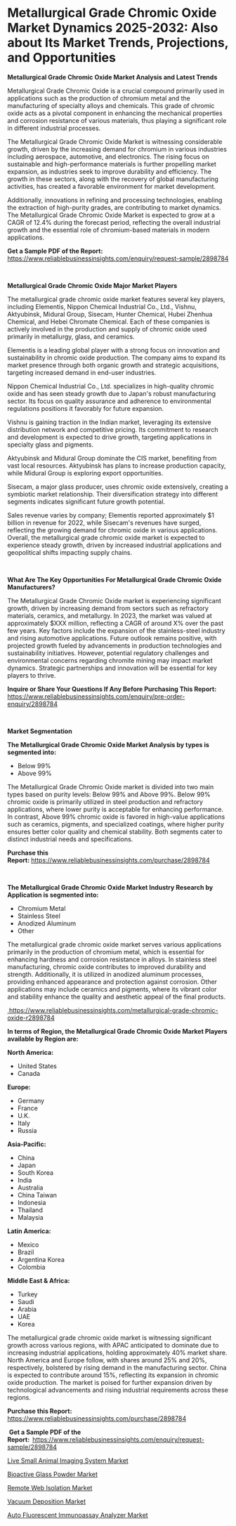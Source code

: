 <p><h1>Metallurgical Grade Chromic Oxide Market Dynamics 2025-2032: Also about Its Market Trends, Projections, and Opportunities</h1></p><p><strong>Metallurgical Grade Chromic Oxide Market Analysis and Latest Trends</strong></p>
<p><p>Metallurgical Grade Chromic Oxide is a crucial compound primarily used in applications such as the production of chromium metal and the manufacturing of specialty alloys and chemicals. This grade of chromic oxide acts as a pivotal component in enhancing the mechanical properties and corrosion resistance of various materials, thus playing a significant role in different industrial processes.</p><p>The Metallurgical Grade Chromic Oxide Market is witnessing considerable growth, driven by the increasing demand for chromium in various industries including aerospace, automotive, and electronics. The rising focus on sustainable and high-performance materials is further propelling market expansion, as industries seek to improve durability and efficiency. The growth in these sectors, along with the recovery of global manufacturing activities, has created a favorable environment for market development.</p><p>Additionally, innovations in refining and processing technologies, enabling the extraction of high-purity grades, are contributing to market dynamics. The Metallurgical Grade Chromic Oxide Market is expected to grow at a CAGR of 12.4% during the forecast period, reflecting the overall industrial growth and the essential role of chromium-based materials in modern applications.</p></p>
<p><strong>Get a Sample PDF of the Report:&nbsp;</strong> <a href="https://www.reliablebusinessinsights.com/enquiry/request-sample/2898784?utm_campaign=84&utm_medium=2&utm_source=Github&utm_content=ia&utm_term=15032025&utm_id=metallurgical-grade-chromic-oxide">https://www.reliablebusinessinsights.com/enquiry/request-sample/2898784</a></p>
<p>&nbsp;</p>
<p><strong>Metallurgical Grade Chromic Oxide Major Market Players</strong></p>
<p><p>The metallurgical grade chromic oxide market features several key players, including Elementis, Nippon Chemical Industrial Co., Ltd., Vishnu, Aktyubinsk, Midural Group, Sisecam, Hunter Chemical, Hubei Zhenhua Chemical, and Hebei Chromate Chemical. Each of these companies is actively involved in the production and supply of chromic oxide used primarily in metallurgy, glass, and ceramics.</p><p>Elementis is a leading global player with a strong focus on innovation and sustainability in chromic oxide production. The company aims to expand its market presence through both organic growth and strategic acquisitions, targeting increased demand in end-user industries.</p><p>Nippon Chemical Industrial Co., Ltd. specializes in high-quality chromic oxide and has seen steady growth due to Japan's robust manufacturing sector. Its focus on quality assurance and adherence to environmental regulations positions it favorably for future expansion.</p><p>Vishnu is gaining traction in the Indian market, leveraging its extensive distribution network and competitive pricing. Its commitment to research and development is expected to drive growth, targeting applications in specialty glass and pigments.</p><p>Aktyubinsk and Midural Group dominate the CIS market, benefiting from vast local resources. Aktyubinsk has plans to increase production capacity, while Midural Group is exploring export opportunities.</p><p>Sisecam, a major glass producer, uses chromic oxide extensively, creating a symbiotic market relationship. Their diversification strategy into different segments indicates significant future growth potential.</p><p>Sales revenue varies by company; Elementis reported approximately $1 billion in revenue for 2022, while Sisecam's revenues have surged, reflecting the growing demand for chromic oxide in various applications. Overall, the metallurgical grade chromic oxide market is expected to experience steady growth, driven by increased industrial applications and geopolitical shifts impacting supply chains.</p></p>
<p>&nbsp;</p>
<p><strong>What Are The Key Opportunities For Metallurgical Grade Chromic Oxide Manufacturers?</strong></p>
<p><p>The Metallurgical Grade Chromic Oxide market is experiencing significant growth, driven by increasing demand from sectors such as refractory materials, ceramics, and metallurgy. In 2023, the market was valued at approximately $XXX million, reflecting a CAGR of around X% over the past few years. Key factors include the expansion of the stainless-steel industry and rising automotive applications. Future outlook remains positive, with projected growth fueled by advancements in production technologies and sustainability initiatives. However, potential regulatory challenges and environmental concerns regarding chromite mining may impact market dynamics. Strategic partnerships and innovation will be essential for key players to thrive.</p></p>
<p><strong>Inquire or Share Your Questions If Any Before Purchasing This Report:</strong> <a href="https://www.reliablebusinessinsights.com/enquiry/pre-order-enquiry/2898784?utm_campaign=84&utm_medium=2&utm_source=Github&utm_content=ia&utm_term=15032025&utm_id=metallurgical-grade-chromic-oxide">https://www.reliablebusinessinsights.com/enquiry/pre-order-enquiry/2898784</a></p>
<p>&nbsp;</p>
<p><strong>Market Segmentation</strong></p>
<p><strong>The Metallurgical Grade Chromic Oxide Market Analysis by types is segmented into:</strong></p>
<p><ul><li>Below 99%</li><li>Above 99%</li></ul></p>
<p><p>The Metallurgical Grade Chromic Oxide market is divided into two main types based on purity levels: Below 99% and Above 99%. Below 99% chromic oxide is primarily utilized in steel production and refractory applications, where lower purity is acceptable for enhancing performance. In contrast, Above 99% chromic oxide is favored in high-value applications such as ceramics, pigments, and specialized coatings, where higher purity ensures better color quality and chemical stability. Both segments cater to distinct industrial needs and specifications.</p></p>
<p><strong>Purchase this Report:&nbsp;</strong><a href="https://www.reliablebusinessinsights.com/purchase/2898784?utm_campaign=84&utm_medium=2&utm_source=Github&utm_content=ia&utm_term=15032025&utm_id=metallurgical-grade-chromic-oxide">https://www.reliablebusinessinsights.com/purchase/2898784</a></p>
<p>&nbsp;</p>
<p><strong>The Metallurgical Grade Chromic Oxide Market Industry Research by Application is segmented into:</strong></p>
<p><ul><li>Chromium Metal</li><li>Stainless Steel</li><li>Anodized Aluminum</li><li>Other</li></ul></p>
<p><p>The metallurgical grade chromic oxide market serves various applications primarily in the production of chromium metal, which is essential for enhancing hardness and corrosion resistance in alloys. In stainless steel manufacturing, chromic oxide contributes to improved durability and strength. Additionally, it is utilized in anodized aluminum processes, providing enhanced appearance and protection against corrosion. Other applications may include ceramics and pigments, where its vibrant color and stability enhance the quality and aesthetic appeal of the final products.</p></p>
<p><a href="https://www.reliablebusinessinsights.com/metallurgical-grade-chromic-oxide-r2898784?utm_campaign=84&utm_medium=2&utm_source=Github&utm_content=ia&utm_term=15032025&utm_id=metallurgical-grade-chromic-oxide">&nbsp;https://www.reliablebusinessinsights.com/metallurgical-grade-chromic-oxide-r2898784</a></p>
<p><strong>In terms of Region, the Metallurgical Grade Chromic Oxide Market Players available by Region are:</strong></p>
<p>
    <p> <strong> North America: </strong>
        <ul>
            <li>United States</li>
            <li>Canada</li>
        </ul>
        </p> 
    <p> <strong> Europe: </strong>
        <ul>
            <li>Germany</li>
            <li>France</li>
            <li>U.K.</li>
            <li>Italy</li>
            <li>Russia</li>
        </ul>
        </p> 
    <p> <strong> Asia-Pacific: </strong>
        <ul>
            <li>China</li>
            <li>Japan</li>
            <li>South Korea</li>
            <li>India</li>
            <li>Australia</li>
            <li>China Taiwan</li>
            <li>Indonesia</li>
            <li>Thailand</li>
            <li>Malaysia</li>
        </ul>
        </p> 
    <p> <strong> Latin America: </strong>
        <ul>
            <li>Mexico</li>
            <li>Brazil</li>
            <li>Argentina Korea</li>
            <li>Colombia</li>
        </ul>
        </p> 
    <p> <strong> Middle East & Africa: </strong>
        <ul>
            <li>Turkey</li>
            <li>Saudi</li>
            <li>Arabia</li>
            <li>UAE</li>
            <li>Korea</li>
        </ul>
    </p>
    </p>
<p><p>The metallurgical grade chromic oxide market is witnessing significant growth across various regions, with APAC anticipated to dominate due to increasing industrial applications, holding approximately 40% market share. North America and Europe follow, with shares around 25% and 20%, respectively, bolstered by rising demand in the manufacturing sector. China is expected to contribute around 15%, reflecting its expansion in chromic oxide production. The market is poised for further expansion driven by technological advancements and rising industrial requirements across these regions.</p></p>
<p><strong>Purchase this Report: </strong><a href="https://www.reliablebusinessinsights.com/purchase/2898784?utm_campaign=84&utm_medium=2&utm_source=Github&utm_content=ia&utm_term=15032025&utm_id=metallurgical-grade-chromic-oxide">https://www.reliablebusinessinsights.com/purchase/2898784</a></p>
<p>&nbsp;<strong>Get a Sample PDF of the Report:&nbsp;&nbsp;</strong><a href="https://www.reliablebusinessinsights.com/enquiry/request-sample/2898784?utm_campaign=84&utm_medium=2&utm_source=Github&utm_content=ia&utm_term=15032025&utm_id=metallurgical-grade-chromic-oxide">https://www.reliablebusinessinsights.com/enquiry/request-sample/2898784</a></p>
<p><strong></strong></p>
<p><p><a href="https://github.com/saribuissawi/Market-Research-Report-List-1/blob/main/live-small-animal-imaging-system-market.md?utm_campaign=84&utm_medium=2&utm_source=Github&utm_content=ia&utm_term=15032025&utm_id=metallurgical-grade-chromic-oxide">Live Small Animal Imaging System Market</a></p><p><a href="https://github.com/vandelmanize/Market-Research-Report-List-1/blob/main/bioactive-glass-powder-market.md?utm_campaign=84&utm_medium=2&utm_source=Github&utm_content=ia&utm_term=15032025&utm_id=metallurgical-grade-chromic-oxide">Bioactive Glass Powder Market</a></p><p><a href="https://github.com/gilerzelko7a/Market-Research-Report-List-1/blob/main/remote-web-isolation-market.md?utm_campaign=84&utm_medium=2&utm_source=Github&utm_content=ia&utm_term=15032025&utm_id=metallurgical-grade-chromic-oxide">Remote Web Isolation Market</a></p><p><a href="https://github.com/sentoljinqiu/Market-Research-Report-List-1/blob/main/vacuum-deposition-market.md?utm_campaign=84&utm_medium=2&utm_source=Github&utm_content=ia&utm_term=15032025&utm_id=metallurgical-grade-chromic-oxide">Vacuum Deposition Market</a></p><p><a href="https://github.com/kecixayaab/Market-Research-Report-List-1/blob/main/auto-fluorescent-immunoassay-analyzer-market.md?utm_campaign=84&utm_medium=2&utm_source=Github&utm_content=ia&utm_term=15032025&utm_id=metallurgical-grade-chromic-oxide">Auto Fluorescent Immunoassay Analyzer Market</a></p></p>